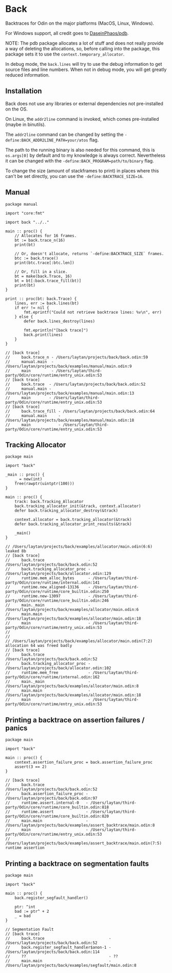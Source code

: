 # Back

Backtraces for Odin on the major platforms (MacOS, Linux, Windows).

For Windows support, all credit goes to [DaseinPhaos/pdb](https://github.com/DaseinPhaos/pdb).

NOTE: The pdb package allocates a lot of stuff and does not really provide a way of deleting the allocations, so, before calling into the package, this package sets it to use the `context.temporary_allocator`.

In debug mode, the `back.lines` will try to use the debug information to get source files and line numbers.
When not in debug mode, you will get greatly reduced information.

## Installation

Back does not use any libraries or external dependencies not pre-installed on the OS.

On Linux, the `addr2line` command is invoked, which comes pre-installed (maybe in binutils).

The `addr2line` command can be changed by setting the `-define:BACK_ADDR2LINE_PATH=your/atos` flag.

The path to the running binary is also needed for this command, this is `os.args[0]` by default and to my knowledge is always correct.
Nevertheless it can be changed with the `-define:BACK_PROGRAM=path/to/binary` flag.

To change the size (amount of stackframes to print) in places where this can't be set directly, you can use the `-define:BACKTRACE_SIZE=16`.

## Manual

```odin
package manual

import "core:fmt"

import back "../.."

main :: proc() {
	// Allocates for 16 frames.
	bt := back.trace_n(16)
	print(bt)

	// Or, doesn't allocate, returns `-define:BACKTRACE_SIZE` frames.
	btc := back.trace()
	print(btc.trace[:btc.len])

	// Or, fill in a slice.
	bt = make(back.Trace, 16)
	bt = bt[:back.trace_fill(bt)]
	print(bt)
}

print :: proc(bt: back.Trace) {
	lines, err := back.lines(bt)
	if err != nil {
		fmt.eprintf("Could not retrieve backtrace lines: %v\n", err)
	} else {
		defer back.lines_destroy(lines)

		fmt.eprintln("[back trace]")
		back.print(lines)
	}
}

// [back trace]
//     back.trace_n - /Users/laytan/projects/back/back.odin:59
//     manual.main  - /Users/laytan/projects/back/examples/manual/main.odin:9
//     main         - /Users/laytan/third-party/Odin/core/runtime/entry_unix.odin:53
// [back trace]
//     back.trace  - /Users/laytan/projects/back/back.odin:52
//     manual.main - /Users/laytan/projects/back/examples/manual/main.odin:13
//     main        - /Users/laytan/third-party/Odin/core/runtime/entry_unix.odin:53
// [back trace]
//     back.trace_fill - /Users/laytan/projects/back/back.odin:64
//     manual.main     - /Users/laytan/projects/back/examples/manual/main.odin:18
//     main            - /Users/laytan/third-party/Odin/core/runtime/entry_unix.odin:53
```

## Tracking Allocator

```odin
package main

import "back"

_main :: proc() {
	_ = new(int)
	free(rawptr(uintptr(100)))
}

main :: proc() {
	track: back.Tracking_Allocator
	back.tracking_allocator_init(&track, context.allocator)
	defer back.tracking_allocator_destroy(&track)

	context.allocator = back.tracking_allocator(&track)
	defer back.tracking_allocator_print_results(&track)

	_main()
}

// /Users/laytan/projects/back/examples/allocator/main.odin(6:6) leaked 8b
// [back trace]
//     back.trace                   - /Users/laytan/projects/back/back.odin:52
//     back.tracking_allocator_proc - /Users/laytan/projects/back/allocator.odin:129
//     runtime.mem_alloc_bytes      - /Users/laytan/third-party/Odin/core/runtime/internal.odin:141
//     runtime.new_aligned-13136    - /Users/laytan/third-party/Odin/core/runtime/core_builtin.odin:250
//     runtime.new-13097            - /Users/laytan/third-party/Odin/core/runtime/core_builtin.odin:246
//     main._main                   - /Users/laytan/projects/back/examples/allocator/main.odin:6
//     main.main                    - /Users/laytan/projects/back/examples/allocator/main.odin:18
//     main                         - /Users/laytan/third-party/Odin/core/runtime/entry_unix.odin:53
//
//
// /Users/laytan/projects/back/examples/allocator/main.odin(7:2) allocation 64 was freed badly
// [back trace]
//     back.trace                   - /Users/laytan/projects/back/back.odin:52
//     back.tracking_allocator_proc - /Users/laytan/projects/back/allocator.odin:102
//     runtime.mem_free             - /Users/laytan/third-party/Odin/core/runtime/internal.odin:162
//     main._main                   - /Users/laytan/projects/back/examples/allocator/main.odin:8
//     main.main                    - /Users/laytan/projects/back/examples/allocator/main.odin:18
//     main                         - /Users/laytan/third-party/Odin/core/runtime/entry_unix.odin:53
```

## Printing a backtrace on assertion failures / panics

```odin
package main

import "back"

main :: proc() {
    context.assertion_failure_proc = back.assertion_failure_proc
    assert(3 == 2)
}

// [back trace]
//     back.trace                  - /Users/laytan/projects/back/back.odin:52
//     back.assertion_failure_proc - /Users/laytan/projects/back/back.odin:97
//     runtime.assert.internal-0   - /Users/laytan/third-party/Odin/core/runtime/core_builtin.odin:818
//     runtime.assert              - /Users/laytan/third-party/Odin/core/runtime/core_builtin.odin:820
//     main.main                   - /Users/laytan/projects/back/examples/assert_backtrace/main.odin:8
//     main                        - /Users/laytan/third-party/Odin/core/runtime/entry_unix.odin:53
// /Users/laytan/projects/back/examples/assert_backtrace/main.odin(7:5) runtime assertion
```

## Printing a backtrace on segmentation faults

```odin
package main

import "back"

main :: proc() {
	back.register_segfault_handler()

	ptr: ^int
	bad := ptr^ + 2
	_ = bad
}

// Segmentation Fault
// [back trace]
//     back.trace                            - /Users/laytan/projects/back/back.odin:52
//     back.register_segfault_handler$anon-1 - /Users/laytan/projects/back/back.odin:114
//     ??                                    - ??
//     main.main                             - /Users/laytan/projects/back/examples/segfault/main.odin:8
```
